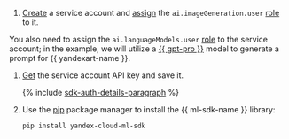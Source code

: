 1. [Create](../../../iam/operations/sa/create.md) a service account and [assign](../../../iam/operations/sa/assign-role-for-sa.md) the `ai.imageGeneration.user` [role](../../../ai-studio/security/index.md#imageGeneration-user) to it.

You also need to assign the `ai.languageModels.user` [role](../../../ai-studio/security/index.md#languageModels-user) to the service account; in the example, we will utilize a [{{ gpt-pro }}](../../../ai-studio/concepts/generation/index.md) model to generate a prompt for {{ yandexart-name }}.
1. [Get](../../../iam/operations/authentication/manage-api-keys.md#create-api-key) the service account API key and save it.

    {% include [sdk-auth-details-paragraph](../sdk-auth-details-paragraph.md) %}
1. Use the [pip](https://pip.pypa.io/en/stable/) package manager to install the {{ ml-sdk-name }} library:

    ```bash
    pip install yandex-cloud-ml-sdk
    ```
